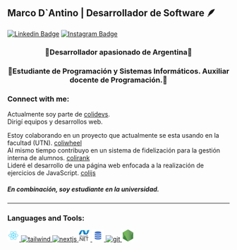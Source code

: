 ## Marco D`Antino | Desarrollador de Software 🪶
[![Linkedin Badge](https://img.shields.io/badge/-LinkedIn-0e76a8?style=flat-square&logo=Linkedin&logoColor=white)](https://www.linkedin.com/in/marcodantino/)
[![Instagram Badge](https://img.shields.io/badge/-Instagram-e4405f?style=flat-square&logo=Instagram&logoColor=white)](https://instagram.com/marco.dantino/)

<h3 align="center">🔺Desarrollador apasionado de Argentina🔺</h3>

<h3 align="center">🔹Estudiante de Programación y Sistemas Informáticos. Auxiliar docente de Programación.🔹</h3>

### Connect with me:

Actualmente soy parte de [colidevs](https://github.com/colidevs).<br>
Dirigí equipos y desarrollos web.

Estoy colaborando en un proyecto que actualmente se esta usando en la facultad (UTN). [coliwheel](https://github.com/colidevs/coliwheel)<br>
Al mismo tiempo contribuyo en un sistema de fidelización para la gestión interna de alumnos. [colirank](https://github.com/colidevs/colirank)<br>
Lideré el desarrollo de una página web enfocada a la realización de ejercicios de JavaScript. [colijs](https://github.com/colidevs/coli-js)


##### En combinación, soy estudiante en la universidad.
---

<h3 align="left">Languages and Tools:</h3>
<p align="left">
  <a href="https://reactjs.org/" target="_blank" rel="noreferrer"> <img src="https://raw.githubusercontent.com/github/explore/80688e429a7d4ef2fca1e82350fe8e3517d3494d/topics/react/react.png" alt="react" height="27"/> </a> 
  <a href="https://tailwindcss.com/" target="_blank" rel="noreferrer"> <img src="https://www.vectorlogo.zone/logos/tailwindcss/tailwindcss-icon.svg" alt="tailwind" height="27"/> </a>
  <a href="https://nextjs.org/" target="_blank" rel="noreferrer"> <img src="https://cdn.worldvectorlogo.com/logos/nextjs-2.svg" alt="nextjs" height="27"/> </a>
  <a href="https://dotnet.microsoft.com/" target="_blank" rel="noreferrer"> <img src="https://raw.githubusercontent.com/devicons/devicon/master/icons/dot-net/dot-net-original-wordmark.svg" alt="dotnet" height="27"/> </a> 
  <a href="https://www.microsoft.com/en-us/sql-server" target="_blank" rel="noreferrer"> <img src="https://raw.githubusercontent.com/github/explore/80688e429a7d4ef2fca1e82350fe8e3517d3494d/topics/sql/sql.png" alt="sql" height="27"/> </a>  
  <a style= background-color:white href="https://git-scm.com/" target="_blank" rel="noreferrer"> <img  src="https://www.vectorlogo.zone/logos/git-scm/git-scm-icon.svg" alt="git" height="27"/> </a> 
  <a href="https://nodejs.org" target="_blank" rel="noreferrer"> <img src="https://raw.githubusercontent.com/github/explore/80688e429a7d4ef2fca1e82350fe8e3517d3494d/topics/nodejs/nodejs.png" alt="nodejs" height="27"/ </a>   
   </p>
  </p>

